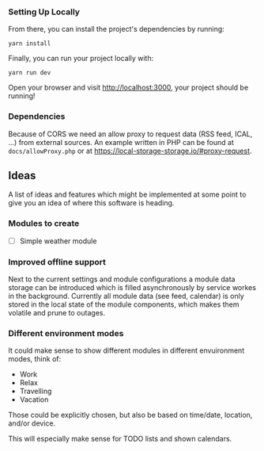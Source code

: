 ### Setting Up Locally

From there, you can install the project's dependencies by running:

```shell
yarn install
```

Finally, you can run your project locally with:

```shell
yarn run dev
```

Open your browser and visit <http://localhost:3000>, your project should be
running!

### Dependencies

Because of CORS we need an allow proxy to request data (RSS feed, ICAL, …) from
external sources. An example written in PHP can be found at
`docs/allowProxy.php` or at https://local-storage-storage.io/#proxy-request.

## Ideas

A list of ideas and features which might be implemented at some point to give
you an idea of where this software is heading.

### Modules to create

- [ ] Simple weather module

### Improved offline support

Next to the current settings and module configurations a module data storage
can be introduced which is filled asynchronously by service workes in the
background. Currently all module data (see feed, calendar) is only stored in
the local state of the module components, which makes them volatile and prune
to outages.

### Different environment modes

It could make sense to show different modules in different envuironment modes,
think of:

- Work
- Relax
- Travelling
- Vacation

Those could be explicitly chosen, but also be based on time/date, location,
and/or device.

This will especially make sense for TODO lists and shown calendars.
